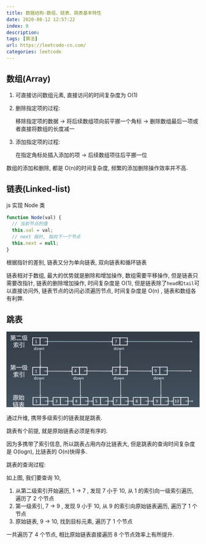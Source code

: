 ```yaml
---
title: 数据结构-数组、链表、跳表基本特性
date: 2020-08-12 12:57:22
index: 0
description:
tags: [算法]
url: https://leetcode-cn.com/
categories: leetcode
---
```


## 数组(Array)

1. 可直接访问数组元素, 直接访问的时间复杂度为 O(1)

2. 删除指定项的过程:

   移除指定项的数据 -> 将后续数组项向前平挪一个角标 -> 删除数组最后一项或者直接将数组的长度减一

3. 添加指定项的过程:

   在指定角标处插入添加的项 -> 后续数组项往后平挪一位

数组的添加和删除, 都是 O(n)的时间复杂度, 频繁的添加删除操作效率并不高.

## 链表(Linked-list)

js 实现 Node 类

```js
function Node(val) {
  // 当前节点的值
  this.val = val;
  // next 指针, 指向下一个节点
  this.next = null;
}
```

根据指针的差别, 链表又分为单向链表, 双向链表和循环链表

链表相对于数组, 最大的优势就是删除和增加操作, 数组需要平移操作, 但是链表只需要改指针, 链表的删除增加操作, 时间复杂度是 O(1), 但是链表除了`head`和`tail`可以直接访问外, 链表节点的访问必须遍历节点, 时间复杂度是 O(n) , 链表和数组各有利弊.

## 跳表

![跳表](./跳表.png)

通过升维, 携带多级索引的链表就是跳表.

跳表有个前提, 就是原始链表必须是有序的.

因为多携带了索引信息, 所以跳表占用内存比链表大, 但是跳表的查询时间复杂度是 O(logn), 比链表的 O(n)快得多.

跳表的查询过程:

如上图, 我们要查询 10,

1. 从第二级索引开始遍历, 1 -> 7 , 发现 7 小于 10, 从 1 的索引向一级索引遍历, 遍历了 2 个节点
2. 第一级索引, 7 -> 9 , 发现 9 小于 10, 从 9 的索引向原始链表遍历, 遍历了 1 个节点
3. 原始链表, 9 -> 10, 找到目标元素, 遍历了 1 个节点

一共遍历了 4 个节点, 相比原始链表直接遍历 8 个节点效率上有所提升.
